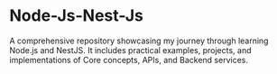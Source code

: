 # Node-Js-Nest-Js
A comprehensive repository showcasing my journey through learning Node.js and NestJS. It includes practical examples, projects, and implementations of Core concepts, APIs, and Backend services.
